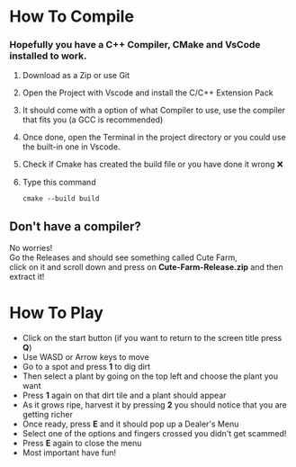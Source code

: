 #  How To Compile

###  Hopefully you have a **C++ Compiler**, **CMake** and **VsCode** installed to work.

1.  Download as a Zip or use Git
2.  Open the Project with Vscode and install the C/C++ Extension Pack
3.  It should come with a option of what Compiler to use, use the compiler that fits you (a GCC is recommended)
4.  Once done, open the Terminal in the project directory or you could use the built-in one in Vscode.
5.  Check if Cmake has created the build file or you have done it wrong ❌
6.  Type this command

        cmake --build build

##  Don't have a compiler? 

No worries!<br>
Go the Releases and should see something called Cute Farm, <br>
click on it and scroll down and press on **Cute-Farm-Release.zip** and then extract it!

#   How To Play

- Click on the start button (if you want to return to the screen title press **Q**)
- Use WASD or Arrow keys to move
- Go to a spot and press **1** to dig dirt
- Then select a plant by going on the top left and choose the plant you want
- Press **1** again on that dirt tile and a plant should appear
- As it grows ripe, harvest it by pressing **2** you should notice that you are getting richer
- Once ready, press **E** and it should pop up a Dealer's Menu
- Select one of the options and fingers crossed you didn't get scammed!
- Press **E** again to close the menu
- Most important have fun!